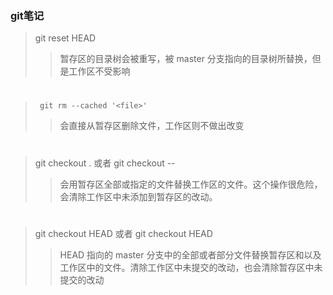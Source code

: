 ### git笔记
> git reset HEAD
>> 暂存区的目录树会被重写，被 master 分支指向的目录树所替换，但是工作区不受影响
#


>``` git rm --cached '<file>'```
>> 会直接从暂存区删除文件，工作区则不做出改变
#
> git checkout .  或者  git checkout --<file>
>> 会用暂存区全部或指定的文件替换工作区的文件。这个操作很危险，会清除工作区中未添加到暂存区的改动。
#
> git checkout HEAD 或者 git checkout HEAD <file>
>> HEAD 指向的 master 分支中的全部或者部分文件替换暂存区和以及工作区中的文件。清除工作区中未提交的改动，也会清除暂存区中未提交的改动